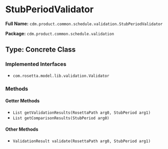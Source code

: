 # StubPeriodValidator

**Full Name:** `cdm.product.common.schedule.validation.StubPeriodValidator`

**Package:** `cdm.product.common.schedule.validation`

## Type: Concrete Class

### Implemented Interfaces

- `com.rosetta.model.lib.validation.Validator`

### Methods

#### Getter Methods

- `List getValidationResults(RosettaPath arg0, StubPeriod arg1)`
- `List getComparisonResults(StubPeriod arg0)`

#### Other Methods

- `ValidationResult validate(RosettaPath arg0, StubPeriod arg1)`

